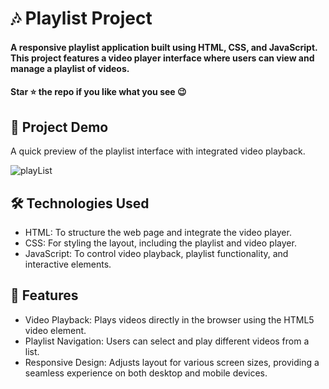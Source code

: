<div><h1>🎶 Playlist Project</h1></div>
<h4>A responsive playlist application built using HTML, CSS, and JavaScript. This project features a video player interface where users can view and manage a playlist of videos.</h4>
 <h4>Star ⭐ the repo if you like what you see 😉 </h4>
 <div>
 <h2>📸 Project Demo</h2>
 <p>A quick preview of the playlist interface with integrated video playback.</p>


![playList](https://github.com/user-attachments/assets/1b990915-2f91-4de8-abc7-6fe8d838a543)


<h2>🛠️ Technologies Used</h2>
 <ul>
   <li>HTML: To structure the web page and integrate the video player.</li>
   <li>CSS: For styling the layout, including the playlist and video player.</li>
   <li>JavaScript: To control video playback, playlist functionality, and interactive elements.</li>
 </ul>  
 
 <h2>🎨 Features</h2>
 <ul>
   <li>Video Playback: Plays videos directly in the browser using the HTML5 video element.</li>
   <li>Playlist Navigation: Users can select and play different videos from a list.</li>
   <li>Responsive Design: Adjusts layout for various screen sizes, providing a seamless experience on both desktop and mobile devices.</li>
 </ul> 
